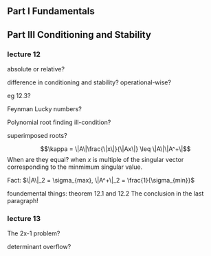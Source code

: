 ## Part I Fundamentals


## Part III Conditioning and Stability

### lecture 12
absolute or relative?

difference in conditioning and stability? operational-wise?

eg 12.3?

Feynman Lucky numbers?

Polynomial root finding ill-condition?

superimposed roots?

$$\kappa = \|A\|\frac{\|x\|}{\|Ax\|} \leq \|A\|\|A^+\|$$
When are they equal?
when $x$ is multiple of the singular vector corresponding to the minmimum singular value.

Fact: $\|A\|_2 = \sigma_{max}, \|A^+\|_2 = \frac{1}{\sigma_{min}}$

foundemental things: theorem 12.1 and 12.2
The conclusion in the last paragraph!

### lecture 13
The 2x-1 problem?

determinant overflow?

